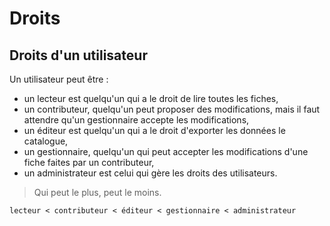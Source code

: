 # Droits

## Droits d'un utilisateur

Un utilisateur peut être :
- un lecteur est quelqu'un qui a le droit de lire toutes les fiches,
- un contributeur, quelqu'un peut proposer des modifications, mais il faut attendre qu'un gestionnaire accepte les modifications,
- un éditeur est quelqu'un qui a le droit d'exporter les données le catalogue,
- un gestionnaire, quelqu'un qui peut accepter les modifications d'une fiche faites par un contributeur,
- un administrateur est celui qui gère les droits des utilisateurs.

> Qui peut le plus, peut le moins.
```text
lecteur < contributeur < éditeur < gestionnaire < administrateur
```

